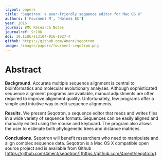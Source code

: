 ```yaml
---
layout: papers
title: "Seqotron: a user-friendly sequence editor for Mac OS X"
authors: ['Fourment M', 'Holmes EC']
year: 2016
journal: BMC Research Notes
journalref: 9:106
doi: 10.1186/s13104-016-1927-4
github: https://github.com/4ment/seqotron
image: /images/papers/fourment-seqotron.png
---
```


# Abstract

**Background.** Accurate multiple sequence alignment is central to bioinformatics and molecular evolutionary analyses. Although sophisticated sequence alignment programs are available, manual adjustments are often required to improve alignment quality. Unfortunately, few programs offer a simple and intuitive way to edit sequence alignments.

**Results.** We present Seqotron, a sequence editor that reads and writes files in a wide variety of sequence formats. Sequences can be easily aligned and manually edited using the mouse and keyboard. The program also allows the user to estimate both phylogenetic trees and distance matrices.

**Conclusions.** Seqotron will benefit researchers who need to manipulate and align complex sequence data. Seqotron is a Mac OS X compatible open source project and is available from Github [https://github.com/4ment/seqotron/](https://github.com/4ment/seqotron/).